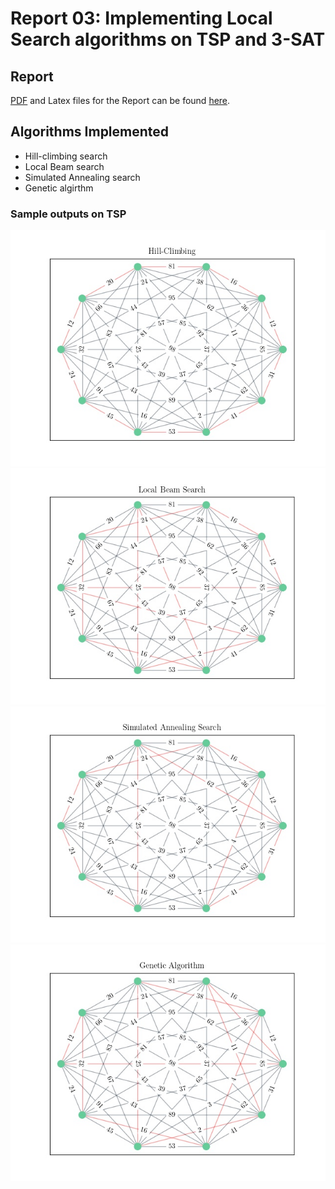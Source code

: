 # Report 03: Implementing Local Search algorithms on TSP and 3-SAT

## Report
[PDF](./Report/AUTthesis.pdf) and Latex files for the Report can be found [here](./Report/).

## Algorithms Implemented

- Hill-climbing search
- Local Beam search
- Simulated Annealing search
- Genetic algirthm


### Sample outputs on TSP

![Hill-Climbing Search Sample output on TSP](./code/output/Sample%2020%20nodes/Hill-Climbing.jpg)
![Local Beam Search Sample output on TSP](./code/output/Sample%2020%20nodes/Local%20Beam%20Search.jpg)
![Simulated Annealing Search Sample output on TSP](./code/output/Sample%2020%20nodes/Simulated%20Annealing%20Search.jpg)
![Genetic Algorithm Sample output on TSP](./code/output/Sample%2020%20nodes/Genetic%20Algorithm.jpg)
